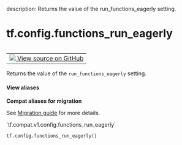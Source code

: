 description: Returns the value of the run_functions_eagerly setting.

<div itemscope itemtype="http://developers.google.com/ReferenceObject">
<meta itemprop="name" content="tf.config.functions_run_eagerly" />
<meta itemprop="path" content="Stable" />
</div>

# tf.config.functions_run_eagerly

<!-- Insert buttons and diff -->

<table class="tfo-notebook-buttons tfo-api nocontent" align="left">
<td>
  <a target="_blank" href="https://github.com/tensorflow/tensorflow/blob/r2.4/tensorflow/python/eager/def_function.py#L394-L397">
    <img src="https://www.tensorflow.org/images/GitHub-Mark-32px.png" />
    View source on GitHub
  </a>
</td>
</table>



Returns the value of the `run_functions_eagerly` setting.

<section class="expandable">
  <h4 class="showalways">View aliases</h4>
  <p>
<b>Compat aliases for migration</b>
<p>See
<a href="https://www.tensorflow.org/guide/migrate">Migration guide</a> for
more details.</p>
<p>`tf.compat.v1.config.functions_run_eagerly`</p>
</p>
</section>

<pre class="devsite-click-to-copy prettyprint lang-py tfo-signature-link">
<code>tf.config.functions_run_eagerly()
</code></pre>



<!-- Placeholder for "Used in" -->
